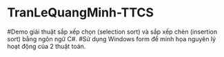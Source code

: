 ﻿# TranLeQuangMinh-TTCS
#Demo giải thuật sắp xếp chọn (selection sort) và sắp xếp chèn (insertion sort) bằng ngôn ngữ C#.
#Sử dụng Windows form để minh họa nguyên lý hoạt động của 2 thuật toán.
